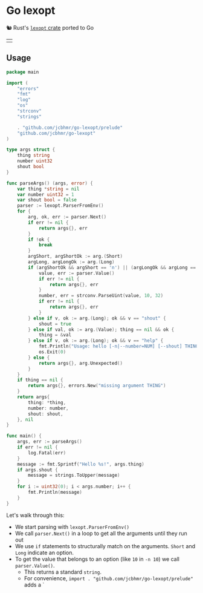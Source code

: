 # Go lexopt

🐿️ Rust's [`lexopt` crate](https://docs.rs/lexopt) ported to Go

<table align=center><td>


</table>

## Usage

```go
package main

import (
    "errors"
    "fmt"
    "log"
    "os"
    "strconv"
    "strings"

    . "github.com/jcbhmr/go-lexopt/prelude"
    "github.com/jcbhmr/go-lexopt"
)

type args struct {
    thing string
    number uint32
    shout bool
}

func parseArgs() (args, error) {
    var thing *string = nil
    var number uint32 = 1
    var shout bool = false
    parser := lexopt.ParserFromEnv()
    for {
        arg, ok, err := parser.Next()
        if err != nil {
            return args{}, err
        }
        if !ok {
            break
        }
        argShort, argShortOk := arg.(Short)
        argLong, argLongOk := arg.(Long)
        if (argShortOk && argShort == 'n') || (argLongOk && argLong == "number") {
            value, err := parser.Value()
            if err != nil {
                return args{}, err
            }
            number, err = strconv.ParseUint(value, 10, 32)
            if err != nil {
                return args{}, err
            }
        } else if v, ok := arg.(Long); ok && v == "shout" {
            shout = true
        } else if val, ok := arg.(Value); thing == nil && ok {
            thing = &val
        } else if v, ok := arg.(Long); ok && v == "help" {
            fmt.Println("Usage: hello [-n|--number=NUM] [--shout] THING")
            os.Exit(0)
        } else {
            return args{}, arg.Unexpected()
        }
    }
    if thing == nil {
        return args{}, errors.New("missing argument THING")
    }
    return args{
        thing: *thing,
        number: number,
        shout: shout,
    }, nil
}

func main() {
    args, err := parseArgs()
    if err != nil {
        log.Fatal(err)
    }
    message := fmt.Sprintf("Hello %s!", args.thing)
    if args.shout {
        message = strings.ToUpper(message)
    }
    for i := uint32(0); i < args.number; i++ {
        fmt.Println(message)
    }
}
```

Let's walk through this:

- We start parsing with `lexopt.ParserFromEnv()`
- We call `parser.Next()` in a loop to get all the arguments until they run out
- We use `if` statements to structurally match on the arguments. `Short` and `Long` indicate an option.
- To get the value that belongs to an option (like `10` in `-n 10`) we call `parser.Value()`.
    - This returns a standard `string`.
    - For convenience, `import . "github.com/jcbhmr/go-lexopt/prelude"` adds a `
